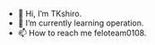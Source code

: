 - 👋 Hi, I’m TKshiro.
- 🌱 I’m currently learning operation.
- 📫 How to reach me feloteam0108.

<!---
TKshiro/TKshiro is a ✨ special ✨ repository because its `README.md` (this file) appears on your GitHub profile.
You can click the Preview link to take a look at your changes.
--->
